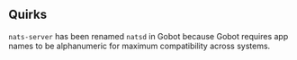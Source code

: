 ## Quirks

`nats-server` has been renamed `natsd` in Gobot because Gobot requires app names to be alphanumeric for maximum compatibility across systems.
